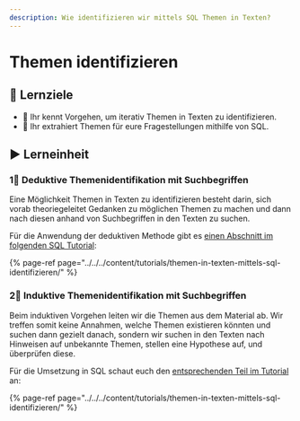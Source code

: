 ```yaml
---
description: Wie identifizieren wir mittels SQL Themen in Texten?
---
```


# Themen identifizieren

## 🎯 Lernziele

* 🎯 Ihr kennt Vorgehen, um iterativ Themen in Texten zu identifizieren.
* 🎯 Ihr extrahiert Themen für eure Fragestellungen mithilfe von SQL.

## ▶ Lerneinheit

### 1⃣ Deduktive Themenidentifikation mit Suchbegriffen

Eine Möglichkeit Themen in Texten zu identifizieren besteht darin, sich vorab theoriegeleitet Gedanken zu möglichen Themen zu machen und dann nach diesen anhand von Suchbegriffen in den Texten zu suchen.

Für die Anwendung der deduktiven Methode gibt es [einen Abschnitt im folgenden SQL Tutorial](themen-identifizieren.md#deduktive-themenidentifikation-mit-suchbegriffen):

{% page-ref page="../../../content/tutorials/themen-in-texten-mittels-sql-identifizieren/" %}

### 2⃣ Induktive Themenidentifikation mit Suchbegriffen

Beim induktiven Vorgehen leiten wir die Themen aus dem Material ab. Wir treffen somit keine Annahmen, welche Themen existieren könnten und suchen dann gezielt danach, sondern wir suchen in den Texten nach Hinweisen auf unbekannte Themen, stellen eine Hypothese auf, und überprüfen diese.

Für die Umsetzung in SQL schaut euch den [entsprechenden Teil im Tutorial](themen-identifizieren.md#induktive-themenidentifikation-mit-suchbegriffen) an:

{% page-ref page="../../../content/tutorials/themen-in-texten-mittels-sql-identifizieren/" %}







